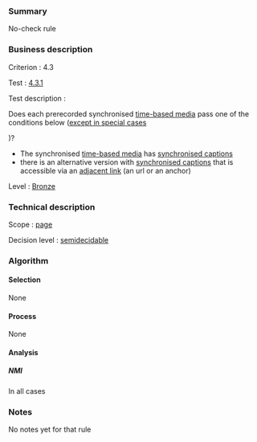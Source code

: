 ### Summary

No-check rule

### Business description

Criterion : 4.3

Test : [4.3.1](http://www.accessiweb.org/index.php/accessiweb-22-english-version.html#test-4-3-1)

Test description :

Does each prerecorded synchronised [time-based
media](http://www.braillenet.org/accessibilite/referentiel-aw21-en/glossaire.php#mMediaTemp)
pass one of the conditions below ([except in special
cases](http://www.braillenet.org/accessibilite/referentiel-aw21-en/glossaire.php#cpCrit4- "Special cases for criterion 4.3")

)?

-   The synchronised [time-based
    media](http://www.braillenet.org/accessibilite/referentiel-aw21-en/glossaire.php#mMediaTemp)
    has [synchronised
    captions](http://www.braillenet.org/accessibilite/referentiel-aw21-en/glossaire.php#mSsTitreSynchro)
-   there is an alternative version with [synchronised
    captions](http://www.braillenet.org/accessibilite/referentiel-aw21-en/glossaire.php#mSsTitreSynchro)
    that is accessible via an [adjacent
    link](http://www.braillenet.org/accessibilite/referentiel-aw21-en/glossaire.php#mLienAdj)
    (an url or an anchor)

Level : [Bronze](/en/category/rules-design/accessiweb-11/level/bronze)

### Technical description

Scope : [page](/en/category/rules-design/accessiweb-11/scope/page)

Decision level :
[semidecidable](/en/category/rules-design/accessiweb-11/decision-level/semidecidable)

### Algorithm

#### Selection

None

#### Process

None

#### Analysis

##### NMI

In all cases

### Notes

No notes yet for that rule
